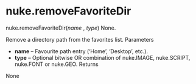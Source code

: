 # nuke.removeFavoriteDir
nuke.removeFavoriteDir(_name_ , _type_)  None.

Remove a directory path from the favorites list.
Parameters

  * **name** – Favourite path entry (‘Home’, ‘Desktop’, etc.).
  * **type** – Optional bitwise OR combination of nuke.IMAGE, nuke.SCRIPT, nuke.FONT or nuke.GEO.
Returns

None